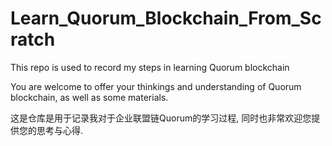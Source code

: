 # Learn_Quorum_Blockchain_From_Scratch
This repo is used to record my steps in learning Quorum blockchain

You are welcome to offer your thinkings and understanding of Quorum blockchain, as well as some materials.

这是仓库是用于记录我对于企业联盟链Quorum的学习过程, 同时也非常欢迎您提供您的思考与心得.
